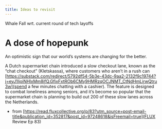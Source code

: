 ```yaml
---
title: Ideas to revisit
---
```


Whale Fall wrt. current round of tech layoffs


# A dose of hopepunk
An optimistic sign that our world’s systems are changing for the better.

A Dutch supermarket chain introduced a slow checkout lane, known as the “chat checkout” (Kletskassa), where customers who aren’t in a rush can [https://substack.com/redirect/5792df54-5b3e-43dc-9aa2-2132f9c19744?j=eyJ1IjoiNHlxMm8ifQ.GfixFxtROb6CMy9HMRzqOCJNMT_CtNdHmLirwQtru3w](spend a few minutes chatting with a cashier). The feature is designed to combat loneliness among seniors, and it’s become so popular that the supermarket chain is planning to build out 200 of these slow lanes across the Netherlands.

- from [https://read.fluxcollective.org/p/83?utm_source=post-email-title&publication_id=352817&post_id=97248618&isFreemail=true](FLUX Review Ep 83)
